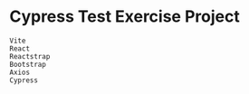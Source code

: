 # Cypress Test Exercise Project

    Vite
    React
    Reactstrap
    Bootstrap
    Axios
    Cypress
